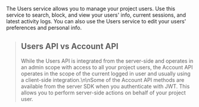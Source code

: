 The Users service allows you to manage your project users. Use this service to search, block, and view your users' info, current sessions, and latest activity logs. You can also use the Users service to edit your users' preferences and personal info.

> ## Users API vs Account API
> While the Users API is integrated from the server-side and operates in an admin scope with access to all your project users, the Account API operates in the scope of the current logged in user and usually using a client-side integration.\n\nSome of the Account API methods are available from the server SDK when you authenticate with JWT. This allows you to perform server-side actions on behalf of your project user.